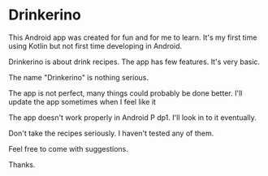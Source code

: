 # Drinkerino

This Android app was created for fun and for me to learn. It's my first time using Kotlin but not first time developing in Android.

Drinkerino is about drink recipes. The app has few features. It's very basic.

The name "Drinkerino" is nothing serious.

The app is not perfect, many things could probably be done better. I'll update the app sometimes when I feel like it

The app doesn't work properly in Android P dp1. I'll look in to it eventually.

Don't take the recipes seriously. I haven't tested any of them.

Feel free to come with suggestions.

Thanks.
